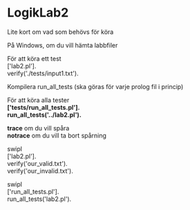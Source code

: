 # LogikLab2

Lite kort om vad som behövs för köra

På Windows, om du vill hämta labbfiler  


För att köra ett test  
['lab2.pl'].  
verify('./tests/input1.txt').   

Kompilera run_all_tests (ska göras för varje prolog fil i princip)

För att köra alla tester  
**['tests/run_all_tests.pl'].   
run_all_tests('../lab2.pl').**


**trace** om du vill spåra  
**notrace** om du vill ta bort spårning



swipl   
['lab2.pl'].   
verify('our_valid.txt').   
verify('our_invalid.txt').   


swipl   
['run_all_tests.pl'].   
run_all_tests('lab2.pl').   
